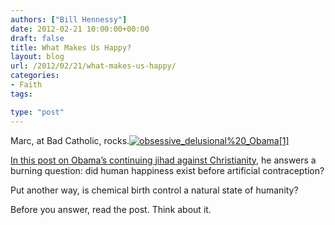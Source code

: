 ```yaml
---
authors: ["Bill Hennessy"]
date: 2012-02-21 10:00:00+00:00
draft: false
title: What Makes Us Happy?
layout: blog
url: /2012/02/21/what-makes-us-happy/
categories:
- Faith
tags:

type: "post"
---
```


Marc, at Bad Catholic, rocks.[![obsessive_delusional%20_Obama[1]](https://hennessysview.com/wp-content/uploads/2012/02/obsessive_delusional20_Obama1_thumb.jpg)
](https://hennessysview.com/wp-content/uploads/2012/02/obsessive_delusional20_Obama1.jpg)

[In this post on Obama’s continuing jihad against Christianity](https://www.patheos.com/blogs/badcatholic/2012/02/is-contraception-a-right.html), he answers a burning question: did human happiness exist before artificial contraception?

Put another way, is chemical birth control a natural state of humanity?

Before you answer, read the post. Think about it.
